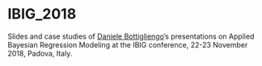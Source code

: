
<!-- README.md is generated from README.Rmd. Please edit that file -->

# IBIG\_2018

Slides and case studies of [Daniele
Bottigliengo](https://github.com/danielebottigliengo)’s presentations on
Applied Bayesian Regression Modeling at the IBIG conference, 22-23
November 2018, Padova, Italy.
